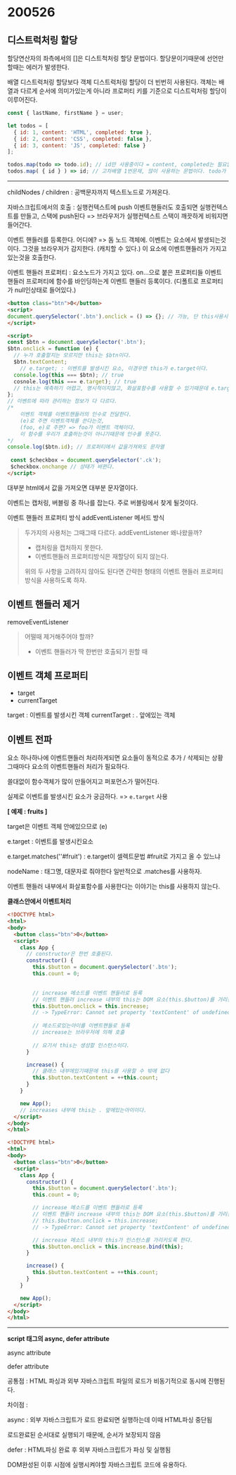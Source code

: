 # 200526

## 디스트럭처링 할당

할당연산자의 좌측에서의 []은 디스트척처링 할당 문법이다.
할당문이기때문에 선언만 할때는 에러가 발생한다.

배열 디스트럭처링 할당보다 객체 디스트럭처링 할당이 더 빈번히 사용된다.
객체는 배열과 다르게 순서에 의미가있는게 아니라 프로퍼티 키를 기준으로 디스트럭처링 할당이 이루어진다.

```js
const { lastName, firstName } = user;
```

```js
let todos = [
  { id: 1, content: 'HTML', completed: true },
  { id: 2, content: 'CSS', completed: false },
  { id: 3, content: 'JS', completed: false }
];

todos.map(todo => todo.id); // id만 사용중이다 = content, completed는 필요없어
todos.map( { id } ) => id; // 고차배열 1번문제, 많이 사용하는 문법이다. todo가 계속붙는게 싫어서 디스트러처링할당으로 바꿔준다. todo의 id만 뽑아오겠다.

```

---

childNodes / children : 공백문자까지 텍스트노드로 가져온다.


자바스크립트에서의 호출 : 실행컨텍스트에 push
이벤트핸들러도 호출되면 실행컨텍스트를 만들고, 스택에 push된다 => 브라우저가
실행컨텍스트 스택이 깨끗하게 비워지면 들어간다.

이벤트 핸들러를 등록한다. 어디에? => 돔 노드 객체에.
이벤트는 요소에서 발생되는것이다. 그것을 브라우저가 감지한다. (캐치할 수 있다.) 이 요소에 이벤트핸들러가 가지고있는것을 호출한다.

이벤트 핸들러 프로퍼티 : 요소노드가 가지고 있다. 
on...으로 붙은 프로퍼티들 
이벤트 핸들러 프로퍼티에 함수를 바인딩하는게 이벤트 핸들러 등록이다. (디폴트로 프로퍼티가 null인상태로 들어있다.)

```html
<button class="btn">0</button>
<script>
document.querySelector('.btn').onclick = () => {}; // 가능, 단 this사용시 주의
</script>

<script>
const $btn = document.querySelector('.btn');
$btn.onclick = function (e) {
  // 누가 호출할지는 모르지만 this는 $btn이다.
  $btn.textContent;
 	// e.target; : 이벤트를 발생시킨 요소, 이경우엔 this가 e.target이다.
  console.log(this === $btn); // true
  cosnole.log(this === e.target); // true
  // this는 예측하기 어렵고, 명시적이지않고, 화살표함수를 사용할 수 있기때문데 e.target을 사용한다.
};
// 이벤트에 따라 관리하는 정보가 다 다르다.
/*
	이벤트 객체를 이벤트핸들러의 인수로 전달한다.
	(e)로 주면 이벤트객체를 쓴다는것,
	(foo, e)로 주면? => foo가 이벤트 객체이다. 
	이 함수를 우리가 호출하는것이 아니기때문에 인수를 못준다. 
*/
console.log($btn.id); // 프로퍼티에서 값을가져와도 문자열
 
 const $checkbox = document.querySelector('.ck');
 $checkbox.onchange // 상태가 바뀐다.
</script>
```

대부분 html에서 값을 가져오면 대부분 문자열이다.


이벤트는 캡처링, 버블링 중 하나를 잡는다.
주로 버블링에서 찾게 될것이다.

이벤트 핸들러 프로퍼티 방식
addEventListener 메서드 방식

> 두가지의 사용처는 그때그때 다르다.
> addEventListener 왜나왔을까?
>
> - 캡처링을 캡처하지 못한다.
> - 이벤트핸들러 프로퍼티방식은 재할당이 되지 않는다.
>
> 위의 두 사항을 고려하지 않아도 된다면 간략한 형태의 이벤트 핸들러 프로퍼티 방식을 사용하도록 하자.



## 이벤트 핸들러 제거

removeEventListener 

> 어떨때 제거해주어야 할까?
>
> - 이벤트 핸들러가 딱 한번만 호출되기 원할 때



## 이벤트 객체 프로퍼티

- target
- currentTarget

target : 이벤트를 발생시킨 객체
currentTarget : . 앞에있는 객체



## 이벤트 전파

요소 하나하나에 이벤트핸들러 처리하게되면
요소들이 동적으로 추가 / 삭제되는 상황
그때마다 요소의 이벤트핸들러 처리가 필요하다.

쓸대없이 함수객체가 많이 만들어지고 퍼포먼스가 떨어진다.

실제로 이벤트를 발생시킨 요소가 궁금하다. => `e.target` 사용



**[ 예제 :  fruits ]**

target은 이벤트 객체 안에있으므로 (e)

e.target : 이벤트를 발생시킨요소

e.target.matches(''#fruit') : e.target이 셀렉트문법 #fruit로 가지고 올 수 있느냐 

nodeName : 태그명, 대문자로 줘야한다
일반적으로 .matches를 사용하자.



이벤트 핸들러 내부에서 화살표함수를 사용한다는 이야기는 this를 사용하지 않는다.



**클래스안에서 이벤트처리**

```html
<!DOCTYPE html>
<html>
<body>
  <button class="btn">0</button>
  <script>
    class App {
      // constructor은 한번 호출된다.
      constructor() {
        this.$button = document.querySelector('.btn');
        this.count = 0;
        

        // increase 메소드를 이벤트 핸들러로 등록
        // 이벤트 핸들러 increase 내부의 this는 DOM 요소(this.$button)를 가리킨다.
        this.$button.onclick = this.increase;
        // -> TypeError: Cannot set property 'textContent' of undefined
        
        // 메소드로있는아이를 이벤트핸들로 등록
        // increase는 브라우저에 의해 호출
        
        // 요기서 this는 생성할 인스턴스이다.
      }

      increase() {
        // 클래스 내부에있기때문에 this를 사용할 수 밖에 없다
        this.$button.textContent = ++this.count;
      }
    }

    new App();
    // increases 내부에 this는 . 앞에있는아이이다.
  </script>
</body>
</html>
```

```html
<!DOCTYPE html>
<html>
<body>
  <button class="btn">0</button>
  <script>
    class App {
      constructor() {
        this.$button = document.querySelector('.btn');
        this.count = 0;

        // increase 메소드를 이벤트 핸들러로 등록
        // 이벤트 핸들러 increase 내부의 this는 DOM 요소(this.$button)를 가리킨다.
        // this.$button.onclick = this.increase;
        // -> TypeError: Cannot set property 'textContent' of undefined

        // increase 메소드 내부의 this가 인스턴스를 가리키도록 한다.
        this.$button.onclick = this.increase.bind(this);
      }

      increase() {
        this.$button.textContent = ++this.count;
      }
    }

    new App();
  </script>
</body>
</html>
```

---

**script 태그의 async, defer attribute**

async attribute

defer attribute

공통점 : HTML 파싱과 외부 자바스크립트 파일의 로드가 비동기적으로 동시에 진행된다. 

차이점 :

async : 외부 자바스크립트가 로드 완료되면 실행하는데 이때 HTML파싱 중단됨

로드완료된 순서대로 실행되기 때문에, 순서가 보장되지 않음

defer : HTML파싱 완료 후 외부 자바스크립트가 파싱 및 실행됨

DOM완성된 이후 시점에 실행시켜야할 자바스크립트 코드에 유용하다.